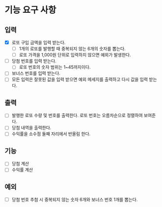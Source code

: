 # 기능 요구 사항
## 입력
- [X] 로또 구입 금액을 입력 받는다.
  - [ ] 1개의 로또를 발행할 때 중복되지 않는 6개의 숫자를 뽑는다.
  - [ ] 로또 가격을 1,000원 단위로 입력하지 않으면 예외가 발생한다.
- [ ] 당첨 번호를 입력 받는다.
  - [ ] 로또 번호의 숫자 범위는 1~45까지이다.
- [ ] 보너스 번호를 입력 받는다.
- [ ] 모든 입력은 잘못된 값을 입력 받으면 예외 메세지를 출력하고 다시 값을 입력 받는다.
## 출력
- [ ] 발행한 로또 수량 및 번호를 출력한다. 로또 번호는 오름차순으로 정렬하여 보여준다.
- [ ] 당첨 내역을 출력한다.
- [ ] 수익률을 소수점 둘째 자리에서 반올림 한다.
## 기능
- [ ] 당첨 계산
- [ ] 수익률 계산
## 예외
- [ ] 당첨 번호 추첨 시 중복되지 않는 숫자 6개와 보너스 번호 1개를 뽑는다.